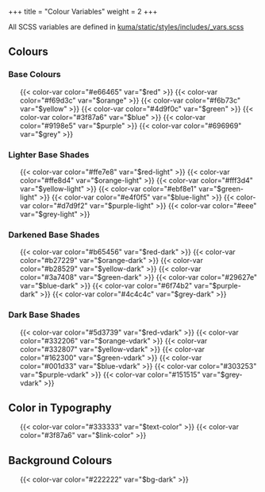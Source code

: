 +++
title = "Colour Variables"
weight = 2
+++

All SCSS variables are defined in [kuma/static/styles/includes/_vars.scss](https://github.com/mozilla/kuma/blob/master/kuma/static/styles/includes/_vars.scss)

## Colours

### Base Colours


<ul class="colors">
    {{< color-var color="#e66465" var="$red" >}}
    {{< color-var color="#f69d3c" var="$orange" >}}
    {{< color-var color="#f6b73c" var="$yellow" >}}
    {{< color-var color="#4d9f0c" var="$green" >}}
    {{< color-var color="#3f87a6" var="$blue" >}}
    {{< color-var color="#9198e5" var="$purple" >}}
    {{< color-var color="#696969" var="$grey" >}}
</ul>

### Lighter Base Shades

<ul class="colors">
  {{< color-var color="#ffe7e8" var="$red-light" >}}
  {{< color-var color="#ffe8d4" var="$orange-light" >}}
  {{< color-var color="#fff3d4" var="$yellow-light" >}}
  {{< color-var color="#ebf8e1" var="$green-light" >}}
  {{< color-var color="#e4f0f5" var="$blue-light" >}}
  {{< color-var color="#d7d9f2" var="$purple-light" >}}
  {{< color-var color="#eee" var="$grey-light" >}}
</ul>

### Darkened Base Shades

<ul class="colors">
  {{< color-var color="#b65456" var="$red-dark" >}}
  {{< color-var color="#b27229" var="$orange-dark" >}}
  {{< color-var color="#b28529" var="$yellow-dark" >}}
  {{< color-var color="#3a7408" var="$green-dark" >}}
  {{< color-var color="#29627e" var="$blue-dark" >}}
  {{< color-var color="#6f74b2" var="$purple-dark" >}}
  {{< color-var color="#4c4c4c" var="$grey-dark" >}}
</ul>

### Dark Base Shades

<ul class="colors">
  {{< color-var color="#5d3739" var="$red-vdark" >}}
  {{< color-var color="#332206" var="$orange-vdark" >}}
  {{< color-var color="#332807" var="$yellow-vdark" >}}
  {{< color-var color="#162300" var="$green-vdark" >}}
  {{< color-var color="#001d33" var="$blue-vdark" >}}
  {{< color-var color="#303253" var="$purple-vdark" >}}
  {{< color-var color="#151515" var="$grey-vdark" >}}
</ul>

## Color in Typography

<ul class="colors">
  {{< color-var color="#333333" var="$text-color" >}}
  {{< color-var color="#3f87a6" var="$link-color" >}}
</ul>

## Background Colours

<ul class="colors">
  {{< color-var color="#222222" var="$bg-dark" >}}
</ul>
